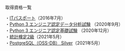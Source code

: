 取得資格一覧

・[ITパスポート](https://www3.jitec.ipa.go.jp/JitesCbt/index.html)（2016年7月）<br>
・[Python 3 エンジニア認定データ分析試験](https://www.pythonic-exam.com/exam/analyist) （2020年9月）<br>
・[Python 3 エンジニア認定基礎試験](https://www.pythonic-exam.com/exam/basic) （2020年12月）<br>
・[統計検定2級](https://www.toukei-kentei.jp/about/grade2/)（2021年5月）<br>
・[PostgreSQL（OSS-DB） Silver](https://oss-db.jp/outline/silver)（2021年5月）
